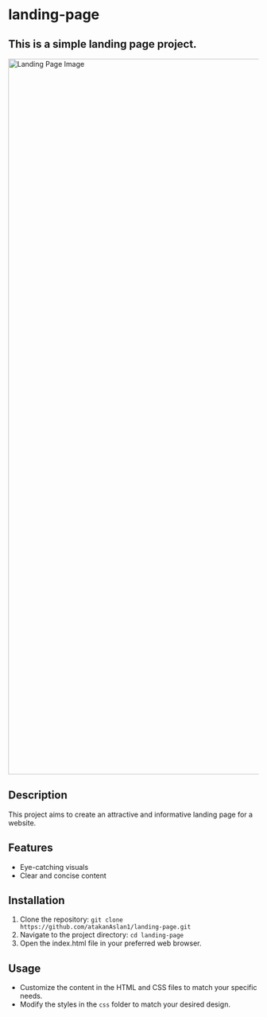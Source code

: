 # landing-page
## This is a simple landing page project.
<img width="1440" alt="Landing Page Image" src="https://github.com/atakanAslan1/landing-page/assets/107197019/4d84ecf0-2ed3-4343-8eb8-299ae9d328e2">



## Description

This project aims to create an attractive and informative landing page for a website.

## Features

- Eye-catching visuals
- Clear and concise content


## Installation

1. Clone the repository: `git clone https://github.com/atakanAslan1/landing-page.git`
2. Navigate to the project directory: `cd landing-page`
3. Open the index.html file in your preferred web browser.

## Usage

- Customize the content in the HTML and CSS files to match your specific needs.
- Modify the styles in the `css` folder to match your desired design.


